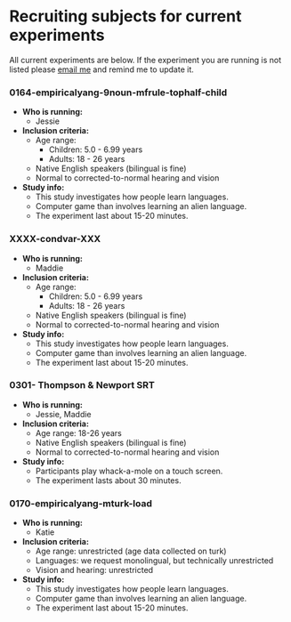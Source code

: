 # Recruiting subjects for current experiments
All current experiments are below.  If the experiment you are running is not listed please [email me][1] and remind me to update it.

### 0164-empiricalyang-9noun-mfrule-tophalf-child
- **Who is running:**
	- Jessie
- **Inclusion criteria:**
	- Age range: 
      - Children: 5.0 - 6.99 years
      - Adults: 18 - 26 years
	- Native English speakers (bilingual is fine)
	- Normal to corrected-to-normal hearing and vision
- **Study info:**
	- This study investigates how people learn languages.
	- Computer game than involves learning an alien language.
	- The experiment last about 15-20 minutes.

### XXXX-condvar-XXX
- **Who is running:**
	- Maddie
- **Inclusion criteria:**
	- Age range: 
      - Children: 5.0 - 6.99 years
      - Adults: 18 - 26 years
	- Native English speakers (bilingual is fine)
	- Normal to corrected-to-normal hearing and vision
- **Study info:**
	- This study investigates how people learn languages.
	- Computer game than involves learning an alien language.
	- The experiment last about 15-20 minutes.

### 0301- Thompson & Newport SRT
- **Who is running:**
	- Jessie, Maddie
- **Inclusion criteria:**
	- Age range: 18-26 years
	- Native English speakers (bilingual is fine)
	- Normal to corrected-to-normal hearing and vision
- **Study info:**
	- Participants play whack-a-mole on a touch screen.
	- The experiment lasts about 30 minutes.

### 0170-empiricalyang-mturk-load
- **Who is running:**
	- Katie
- **Inclusion criteria:**
	- Age range: unrestricted (age data collected on turk)
	- Languages: we request monolingual, but technically unrestricted
	- Vision and hearing: unrestricted
- **Study info:**
	- This study investigates how people learn languages.
	- Computer game than involves learning an alien language.
	- The experiment last about 15-20 minutes.


[1]:	mailto:kathryn.schuler@gmail.com
[2]:	https://github.com/kschuler/lab-docs
